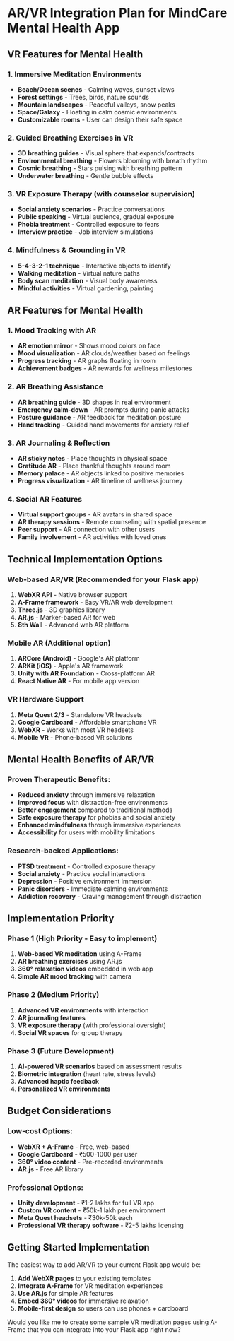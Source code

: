 # AR/VR Integration Plan for MindCare Mental Health App

## VR Features for Mental Health

### 1. Immersive Meditation Environments
- **Beach/Ocean scenes** - Calming waves, sunset views
- **Forest settings** - Trees, birds, nature sounds  
- **Mountain landscapes** - Peaceful valleys, snow peaks
- **Space/Galaxy** - Floating in calm cosmic environments
- **Customizable rooms** - User can design their safe space

### 2. Guided Breathing Exercises in VR
- **3D breathing guides** - Visual sphere that expands/contracts
- **Environmental breathing** - Flowers blooming with breath rhythm
- **Cosmic breathing** - Stars pulsing with breathing pattern
- **Underwater breathing** - Gentle bubble effects

### 3. VR Exposure Therapy (with counselor supervision)
- **Social anxiety scenarios** - Practice conversations
- **Public speaking** - Virtual audience, gradual exposure
- **Phobia treatment** - Controlled exposure to fears
- **Interview practice** - Job interview simulations

### 4. Mindfulness & Grounding in VR
- **5-4-3-2-1 technique** - Interactive objects to identify
- **Walking meditation** - Virtual nature paths
- **Body scan meditation** - Visual body awareness
- **Mindful activities** - Virtual gardening, painting

## AR Features for Mental Health

### 1. Mood Tracking with AR
- **AR emotion mirror** - Shows mood colors on face
- **Mood visualization** - AR clouds/weather based on feelings
- **Progress tracking** - AR graphs floating in room
- **Achievement badges** - AR rewards for wellness milestones

### 2. AR Breathing Assistance
- **AR breathing guide** - 3D shapes in real environment
- **Emergency calm-down** - AR prompts during panic attacks
- **Posture guidance** - AR feedback for meditation posture
- **Hand tracking** - Guided hand movements for anxiety relief

### 3. AR Journaling & Reflection
- **AR sticky notes** - Place thoughts in physical space
- **Gratitude AR** - Place thankful thoughts around room
- **Memory palace** - AR objects linked to positive memories
- **Progress visualization** - AR timeline of wellness journey

### 4. Social AR Features
- **Virtual support groups** - AR avatars in shared space
- **AR therapy sessions** - Remote counseling with spatial presence
- **Peer support** - AR connection with other users
- **Family involvement** - AR activities with loved ones

## Technical Implementation Options

### Web-based AR/VR (Recommended for your Flask app)
1. **WebXR API** - Native browser support
2. **A-Frame framework** - Easy VR/AR web development
3. **Three.js** - 3D graphics library
4. **AR.js** - Marker-based AR for web
5. **8th Wall** - Advanced web AR platform

### Mobile AR (Additional option)
1. **ARCore (Android)** - Google's AR platform
2. **ARKit (iOS)** - Apple's AR framework
3. **Unity with AR Foundation** - Cross-platform AR
4. **React Native AR** - For mobile app version

### VR Hardware Support
1. **Meta Quest 2/3** - Standalone VR headsets
2. **Google Cardboard** - Affordable smartphone VR
3. **WebXR** - Works with most VR headsets
4. **Mobile VR** - Phone-based VR solutions

## Mental Health Benefits of AR/VR

### Proven Therapeutic Benefits:
- **Reduced anxiety** through immersive relaxation
- **Improved focus** with distraction-free environments  
- **Better engagement** compared to traditional methods
- **Safe exposure therapy** for phobias and social anxiety
- **Enhanced mindfulness** through immersive experiences
- **Accessibility** for users with mobility limitations

### Research-backed Applications:
- **PTSD treatment** - Controlled exposure therapy
- **Social anxiety** - Practice social interactions
- **Depression** - Positive environment immersion
- **Panic disorders** - Immediate calming environments
- **Addiction recovery** - Craving management through distraction

## Implementation Priority

### Phase 1 (High Priority - Easy to implement)
1. **Web-based VR meditation** using A-Frame
2. **AR breathing exercises** using AR.js
3. **360° relaxation videos** embedded in web app
4. **Simple AR mood tracking** with camera

### Phase 2 (Medium Priority)
1. **Advanced VR environments** with interaction
2. **AR journaling features**
3. **VR exposure therapy** (with professional oversight)
4. **Social VR spaces** for group therapy

### Phase 3 (Future Development)
1. **AI-powered VR scenarios** based on assessment results
2. **Biometric integration** (heart rate, stress levels)
3. **Advanced haptic feedback**
4. **Personalized VR environments**

## Budget Considerations

### Low-cost Options:
- **WebXR + A-Frame** - Free, web-based
- **Google Cardboard** - ₹500-1000 per user
- **360° video content** - Pre-recorded environments
- **AR.js** - Free AR library

### Professional Options:
- **Unity development** - ₹1-2 lakhs for full VR app
- **Custom VR content** - ₹50k-1 lakh per environment
- **Meta Quest headsets** - ₹30k-50k each
- **Professional VR therapy software** - ₹2-5 lakhs licensing

## Getting Started Implementation

The easiest way to add AR/VR to your current Flask app would be:

1. **Add WebXR pages** to your existing templates
2. **Integrate A-Frame** for VR meditation experiences  
3. **Use AR.js** for simple AR features
4. **Embed 360° videos** for immersive relaxation
5. **Mobile-first design** so users can use phones + cardboard

Would you like me to create some sample VR meditation pages using A-Frame that you can integrate into your Flask app right now?